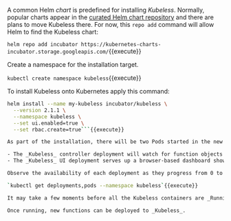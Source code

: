 A common Helm _chart_ is predefined for installing _Kubeless_. Normally, popular charts appear in the [curated Helm chart repository](https://github.com/kubernetes/charts) and there are plans to move Kubeless there. For now, this `repo add` command will allow Helm to find the Kubeless chart:

`helm repo add incubator https://kubernetes-charts-incubator.storage.googleapis.com/`{{execute}}

Create a namespace for the installation target.

`kubectl create namespace kubeless`{{execute}}

To install Kubeless onto Kubernetes apply this command:

```bash
helm install --name my-kubeless incubator/kubeless \
  --version 2.1.1 \
  --namespace kubeless \
  --set ui.enabled=true \
  --set rbac.create=true```{{execute}}

As part of the installation, there will be two Pods started in the new `kubeless` namespace on your Kubernetes cluster.

- The _Kubeless_ controller deployment will watch for function objects to be created.
- The _Kubeless_ UI deployment serves up a browser-based dashboard showing the functions

Observe the availability of each deployment as they progress from 0 to 1:

`kubectl get deployments,pods --namespace kubeless`{{execute}}

It may take a few moments before all the Kubeless containers are _Running_.

Once running, new functions can be deployed to _Kubeless_.
